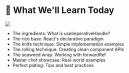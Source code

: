 # 🍣 What We'll Learn Today

<div class="flex">
<div class="mr-5">
<img src="https://em-content.zobj.net/source/microsoft-teams/363/sushi_1f363.png" class="h-50 opacity-80" />
</div>
<div class="flex-1">

<v-clicks>

- The ingredients: What is useImperativeHandle?
- The rice base: React's declarative paradigm
- The knife technique: Simple implementation examples
- The rolling technique: Creating clean component APIs
- The seaweed wrap: Working with forwardRef
- Master chef showcase: Real-world examples
- Perfect plating: Tips and best practices

</v-clicks>
</div>
</div> 